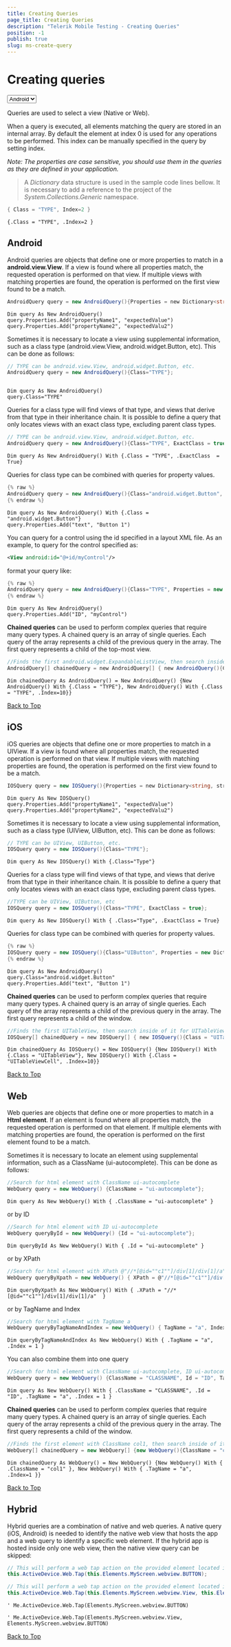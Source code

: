 ```yaml
---
title: Creating Queries
page_title: Creating Queries
description: "Telerik Mobile Testing - Creating Queries"
position: -1
publish: true
slug: ms-create-query
---
```


# Creating queries

<select id="methodsSelect" onchange="window.location.hash='#'+event.currentTarget.selectedOptions[0].value;">
 <option value="android">Android</option>  <option value="ios">iOS</option> <option value="web">Web</option> <option value="hybrid">Hybrid</option>
</select>

Queries are used to select a view (Native or Web).

When a query is executed, all elements matching the query are stored in an internal array. By default the element at index 0 is used for any operations to be performed. This index can be manually specified in the query by setting index.

*Note: The properties are case sensitive, you should use them in the queries as they are defined in your application.*

> A *Dictionary* data structure is used in the sample code lines bellow. It is necessary to add a reference to the project of the *System.Collections.Generic* namespace.

```C#
{ Class = "TYPE", Index=2 }
```

```VB
{.Class = "TYPE", .Index=2 }
```



<a id="android"></a>
## Android

Android queries are objects that define one or more properties to match in a **android.view.View**. If a view is found where all properties match, the requested operation is performed on that view. If multiple views with matching properties are found, the operation is performed on the first view found to be a match.

```C#
AndroidQuery query = new AndroidQuery(){Properties = new Dictionary<string, string>(){ {  "propertyName1" , "expectedValue"}, {"propertyName2" , "expectedValue2"} } };
```

```VB
Dim query As New AndroidQuery()
query.Properties.Add("propertyName1", "expectedValue")
query.Properties.Add("propertyName2", "expectedValu2")
```

Sometimes it is necessary to locate a view using supplemental information, such as a class type (android.view.View, android.widget.Button, etc). This can be done as follows:

```C#
// TYPE can be android.view.View, android.widget.Button, etc.
AndroidQuery query = new AndroidQuery(){Class="TYPE"};
```
```VB

Dim query As New AndroidQuery()
query.Class="TYPE"
```

Queries for a class type will find views of that type, and views that derive from that type in their inheritance chain. It is possible to define a query that only locates views with an exact class type, excluding parent class types.

```C#
// TYPE can be android.view.View, android.widget.Button, etc.
AndroidQuery query = new AndroidQuery(){Class="TYPE", ExactClass = true};
```
```VB
Dim query As New AndroidQuery() With {.Class = "TYPE", .ExactClass  = True}
```

Queries for class type can be combined with queries for property values.

```C#
{% raw %}
AndroidQuery query = new AndroidQuery(){Class="android.widget.Button", Properties = new Dictionary<string, string>(){{"text", "Button1"}}};
{% endraw %}
```
```VB
Dim query As New AndroidQuery() With {.Class = "android.widget.Button"}
query.Properties.Add("text", "Button 1")
```


You can query for a control using the id specified in a layout XML file. As an example, to query for the control specified as:

```XML
<View android:id="@+id/myControl"/>
```

format your query like:

```C#
{% raw %}
AndroidQuery query = new AndroidQuery(){Class="TYPE", Properties = new Dictionary<string, string>(){{"ID", "myControl"}}};
{% endraw %}
```
```VB
Dim query As New AndroidQuery()
query.Properties.Add("ID", "myControl")
```

**Chained queries** can be used to perform complex queries that require many query types. A chained query is an array of single queries. Each query of the array represents a child of the previous query in the array. The first query represents a child of the top-most view.

```C#
//Finds the first android.widget.ExpandableListView, then search inside of it for android.widget.Button with index 10 
AndroidQuery[] chainedQuery = new AndroidQuery[] { new AndroidQuery(){Class = "TYPE"}, new AndroidQuery() {Class = "TYPE", Index = 10} } ;
```
```VB
Dim chainedQuery As AndroidQuery() = New AndroidQuery() {New AndroidQuery() With {.Class = "TYPE"}, New AndroidQuery() With {.Class = "TYPE", .Index=10}}
```

<a href="#methodsSelect">Back to Top</a>
<br>

<a id="ios"></a>
## iOS

iOS queries are objects that define one or more properties to match in a UIView. If a view is found where all properties match, the requested operation is performed on that view. If multiple views with matching properties are found, the operation is performed on the first view found to be a match.

```C#
IOSQuery query = new IOSQuery(){Properties = new Dictionary<string, string>(){ {  "propertyName1" , "expectedValue"}, {"propertyName2" , "expectedValue2"} } };
```
```VB
Dim query As New IOSQuery()
query.Properties.Add("propertyName1", "expectedValue")
query.Properties.Add("propertyName2", "expectedValu2")
```
Sometimes it is necessary to locate a view using supplemental information, such as a class type (UIView, UIButton, etc). This can be done as follows:

```C#
// TYPE can be UIView, UIButton, etc.
IOSQuery query = new IOSQuery(){Class="TYPE"};
```
```VB
Dim query As New IOSQuery() With {.Class="Type"}
```

Queries for a class type will find views of that type, and views that derive from that type in their inheritance chain. It is possible to define a query that only locates views with an exact class type, excluding parent class types.

```C#
//TYPE can be UIView, UIButton, etc
IOSQuery query = new IOSQuery(){Class="TYPE", ExactClass = true};
```
```VB
Dim query As New IOSQuery() With { .Class="Type", .ExactClass = True}
```

Queries for class type can be combined with queries for property values.

```C#
{% raw %}
IOSQuery query = new IOSQuery(){Class="UIButton", Properties = new Dictionary<string, string>(){{"currentTitle", "Button 1"}}};
{% endraw %}
```
```VB
Dim query As New AndroidQuery()
query.Class="android.widget.Button"
query.Properties.Add("text", "Button 1")
```

**Chained queries** can be used to perform complex queries that require many query types. A chained query is an array of single queries. Each query of the array represents a child of the previous query in the array. The first query represents a child of the window.

```C#
//Finds the first UITableView, then search inside of it for UITableViewCell with index 10 
IOSQuery[] chainedQuery = new IOSQuery[] { new IOSQuery(){Class = "UITableView"}, new IOSQuery() {Class = "UITableViewCell", Index = 10} } ;
```
```VB
Dim chainedQuery As IOSQuery() = New IOSQuery() {New IOSQuery() With {.Class = "UITableView"}, New IOSQuery() With {.Class = "UITableViewCell", .Index=10}}
```

<a href="#methodsSelect">Back to Top</a>
<br>

## Web

Web queries are objects that define one or more properties to match in a **Html element**. If an element is found where all properties match, the requested operation is performed on that element. If multiple elements with matching properties are found, the operation is performed on the first element found to be a match.

Sometimes it is necessary to locate an element using supplemental information, such as a ClassName (ui-autocomplete). This can be done as follows:

```C#
//Search for html element with ClassName ui-autocomplete
WebQuery query = new WebQuery() {ClassName = "ui-autocomplete"};
```
```VB
Dim query As New WebQuery() With { .ClassName = "ui-autocomplete" }
```

or by ID

```C#
//Search for html element with ID ui-autocomplete
WebQuery queryById = new WebQuery() {Id = "ui-autocomplete"};
```
```VB
Dim queryById As New WebQuery() With { .Id = "ui-autocomplete" }
```

or by XPath


```C#
//Search for html element with XPath @"//*[@id=""c1""]/div[1]/div[1]/a"
WebQuery queryByXpath = new WebQuery() { XPath = @"//*[@id=""c1""]/div[1]/div[1]/a" };
```
```VB
Dim queryByXpath As New WebQuery() With { .XPath = "//*[@id=""c1""]/div[1]/div[1]/a"  }
```

or by TagName and Index

```C#
//Search for html element with TagName a
WebQuery queryByTagNameAndIndex = new WebQuery() { TagName = "a", Index = 1 };
```
```VB
Dim queryByTagNameAndIndex As New WebQuery() With { .TagName = "a", .Index = 1 }
```

You can also combine them into one query

```C#
//Search for html element with ClassName ui-autocomplete, ID ui-autocomplete, TagName a and Index 1
WebQuery query = new WebQuery() {ClassName = "CLASSNAME", Id = "ID", TagName = "TAGNAME", Index = 1 };
```
```VB
Dim query As New WebQuery() With { .ClassName = "CLASSNAME", .Id = "ID", .TagName = "a", .Index = 1 }
```

**Chained queries** can be used to perform complex queries that require many query types. A chained query is an array of single queries. Each query of the array represents a child of the previous query in the array. The first query represents a child of the window.


```C#
//Finds the first element with ClassName col1, then search inside of it for an element with TagName a and index 1
WebQuery[] chainedQuery = new WebQuery[] {new WebQuery(){ClassName = "col1"}, new WebQuery() { TagName = "a", Index = 1 } };
```
```VB
Dim chainedQuery As WebQuery() = New WebQuery() {New WebQuery() With { .ClassName = "col1" }, New WebQuery() With { .TagName = "a", .Index=1 }}
```

<a href="#methodsSelect">Back to Top</a>
<br>

## Hybrid

Hybrid queries are a combination of native and web queries. A native query (iOS, Android) is needed to identify the native web view that hosts the app and a web query to identify a specific web element. If the hybrid app is hosted inside only one web view, then the native view query can be skipped:

```C#
// This will perform a web tap action on the provided element located inside the first found WebView object in the app.
this.ActiveDevice.Web.Tap(this.Elements.MyScreen.webview.BUTTON);

// This will perform a web tap action on the provided element located inside a specific WebView object in the app.
this.ActiveDevice.Web.Tap(this.Elements.MyScreen.webview.View, this.Elements.MyScreen.webview.BUTTON);
```
```VB
' Me.ActiveDevice.Web.Tap(Elements.MyScreen.webview.BUTTON)

' Me.ActiveDevice.Web.Tap(Elements.MyScreen.webview.View, Elements.MyScreen.webview.BUTTON)
```

<a href="#methodsSelect">Back to Top</a>
<br>
